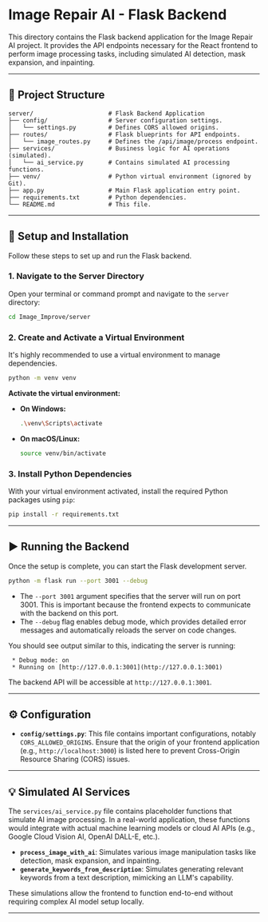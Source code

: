 # Image Repair AI - Flask Backend

This directory contains the Flask backend application for the Image Repair AI project. It provides the API endpoints necessary for the React frontend to perform image processing tasks, including simulated AI detection, mask expansion, and inpainting.

---

## 📂 Project Structure

```
server/                     # Flask Backend Application
├── config/                 # Server configuration settings.
│   └── settings.py         # Defines CORS allowed origins.
├── routes/                 # Flask blueprints for API endpoints.
│   └── image_routes.py     # Defines the /api/image/process endpoint.
├── services/               # Business logic for AI operations (simulated).
│   └── ai_service.py       # Contains simulated AI processing functions.
├── venv/                   # Python virtual environment (ignored by Git).
├── app.py                  # Main Flask application entry point.
├── requirements.txt        # Python dependencies.
└── README.md               # This file.
```

---

## 🚀 Setup and Installation

Follow these steps to set up and run the Flask backend.

### 1. Navigate to the Server Directory

Open your terminal or command prompt and navigate to the `server` directory:

```bash
cd Image_Improve/server
```

### 2. Create and Activate a Virtual Environment

It's highly recommended to use a virtual environment to manage dependencies.

```bash
python -m venv venv
```

**Activate the virtual environment:**

* **On Windows:**
    ```bash
    .\venv\Scripts\activate
    ```
* **On macOS/Linux:**
    ```bash
    source venv/bin/activate
    ```

### 3. Install Python Dependencies

With your virtual environment activated, install the required Python packages using `pip`:

```bash
pip install -r requirements.txt
```

---

## ▶️ Running the Backend

Once the setup is complete, you can start the Flask development server.

```bash
python -m flask run --port 3001 --debug
```

* The `--port 3001` argument specifies that the server will run on port 3001. This is important because the frontend expects to communicate with the backend on this port.
* The `--debug` flag enables debug mode, which provides detailed error messages and automatically reloads the server on code changes.

You should see output similar to this, indicating the server is running:

```
 * Debug mode: on
 * Running on [http://127.0.0.1:3001](http://127.0.0.1:3001)
```

The backend API will be accessible at `http://127.0.0.1:3001`.

---

## ⚙️ Configuration

* **`config/settings.py`**: This file contains important configurations, notably `CORS_ALLOWED_ORIGINS`. Ensure that the origin of your frontend application (e.g., `http://localhost:3000`) is listed here to prevent Cross-Origin Resource Sharing (CORS) issues.

---

## 💡 Simulated AI Services

The `services/ai_service.py` file contains placeholder functions that simulate AI image processing. In a real-world application, these functions would integrate with actual machine learning models or cloud AI APIs (e.g., Google Cloud Vision AI, OpenAI DALL-E, etc.).

* **`process_image_with_ai`**: Simulates various image manipulation tasks like detection, mask expansion, and inpainting.
* **`generate_keywords_from_description`**: Simulates generating relevant keywords from a text description, mimicking an LLM's capability.

These simulations allow the frontend to function end-to-end without requiring complex AI model setup locally.

---

